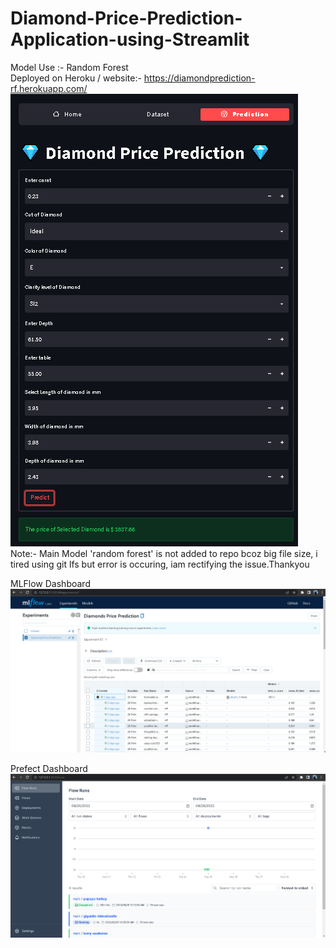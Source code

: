 # Diamond-Price-Prediction-Application-using-Streamlit
Model Use :- Random Forest<br>
Deployed on Heroku / website:- https://diamondprediction-rf.herokuapp.com/
<img src="https://github.com/OmkarBarge/Diamond-Price-Prediction-Application-using-Streamlit-RF/blob/main/dpp-rf.png">
<br>
Note:- Main Model 'random forest' is not added to repo bcoz big file size, i tired using git lfs but error is occuring, iam rectifying the issue.Thankyou<br>

MLFlow Dashboard<br>
<img src="https://github.com/OmkarBarge/Diamond-Price-Prediction-Application-using-Streamlit-RF/blob/main/img/mlflowdash.png"><br>

Prefect Dashboard<br>
<img src="https://github.com/OmkarBarge/Diamond-Price-Prediction-Application-using-Streamlit-RF/blob/main/img/prefectdash.png">
